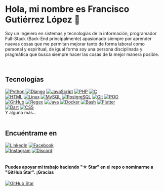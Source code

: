 # Hola, mi nombre es Francisco Gutiérrez López 👋

Soy un Ingeiero en sistemas y tecnologías de la información, programador Full-Stack (Back-End principalmente) apasionado siempre por aprender nuevas cosas que me permitan mejorar tanto de forma laboral como personal y espiritual, de igual forma soy una persona disciplinada y pragmática que busca siempre hacer las cosas de la mejor manera posible.

</br>

## Tecnologías

[![Python](https://img.shields.io/badge/Python-yellow?style=for-the-badge&logo=python&logoColor=white&labelColor=101010)]()
[![Django](https://img.shields.io/badge/Django-092E20?style=for-the-badge&logo=django&logoColor=white&labelColor=101010)]()
[![JavaScript](https://img.shields.io/badge/JavaScript-F7DF1E?style=for-the-badge&logo=javascript&logoColor=white&labelColor=101010)]()
[![PHP](https://img.shields.io/badge/php-999999?style=for-the-badge&logo=php&logoColor=white&labelColor=101010)]()
[![C](https://img.shields.io/badge/C-FA7343?style=for-the-badge&logo=c&logoColor=white&labelColor=101010)]()
</br>
[![HTML](https://img.shields.io/badge/HTML-1575F9?style=for-the-badge&logo=html5&logoColor=white&labelColor=101010)]()
[![Linux](https://img.shields.io/badge/Linux-FCC624?style=for-the-badge&logo=linux&logoColor=white&labelColor=101010)]()
[![MySQL](https://img.shields.io/badge/MySQL-4479A1?style=for-the-badge&logo=mysql&logoColor=white&labelColor=101010)]()
[![PostgreSQL](https://img.shields.io/badge/PostgreSQL-4169E1?style=for-the-badge&logo=postgresql&logoColor=white&labelColor=101010)]()
[![Git](https://img.shields.io/badge/Git-F05032?style=for-the-badge&logo=git&logoColor=white&labelColor=101010)]()
[![POO](https://img.shields.io/badge/POO-FF0000?style=for-the-badge&logo=regex&logoColor=white&labelColor=101010)]()
</br>
[![GitHub](https://img.shields.io/badge/GitHub-181717?style=for-the-badge&logo=github&logoColor=white&labelColor=101010)]()
[![Regex](https://img.shields.io/badge/Regex-FF0000?style=for-the-badge&logo=regex&logoColor=white&labelColor=101010)]()
[![Java](https://img.shields.io/badge/Java-007396?style=for-the-badge&logo=java&logoColor=white&labelColor=101010)]()
[![Docker](https://img.shields.io/badge/Docker-2496ED?style=for-the-badge&logo=docker&logoColor=white&labelColor=101010)]()
[![Bash](https://img.shields.io/badge/Bash-4EAA25?style=for-the-badge&logo=gnu-bash&logoColor=white&labelColor=101010)]()
[![Flutter](https://img.shields.io/badge/Flutter-02569B?style=for-the-badge&logo=flutter&logoColor=white&labelColor=101010)]()
</br>
[![Dart](https://img.shields.io/badge/Dart-0175C2?style=for-the-badge&logo=dart&logoColor=white&labelColor=101010)]()
[![CSS](https://img.shields.io/badge/CSS-1575F9?style=for-the-badge&logo=css3&logoColor=white&labelColor=101010)]()
</br>
Y alguna más...
</br>
</br>

## Encuéntrame en

[![LinkedIn](https://img.shields.io/badge/LinkedIn-franciscogl-0077B5?style=for-the-badge&logo=linkedin&logoColor=white&labelColor=101010)](https://www.linkedin.com/in/francisco-gl)
[![Facebook](https://img.shields.io/badge/Facebook-@franciscogl-1877F2?style=for-the-badge&logo=facebook&logoColor=white&labelColor=101010)](https://www.facebook.com/francisco.gutierrezlopez.144/)
</br>
[![Instagram](https://img.shields.io/badge/Instagram-@franc_lopez35-E4405F?style=for-the-badge&logo=instagram&logoColor=white&labelColor=101010)](https://www.instagram.com/franc_lopez35/)
[![Discord](https://img.shields.io/badge/Discord-franciscogl-5865F2?style=for-the-badge&logo=discord&logoColor=white&labelColor=101010)](http://discordapp.com/users/569014692312383489)
</br>
</br>

#### Puedes apoyar mi trabajo haciendo "☆ Star" en el repo o nominarme a "GitHub Star". ¡Gracias

[![GitHub Star](https://img.shields.io/badge/GitHub-Nominar_a_star-yellow?style=for-the-badge&logo=github&logoColor=white&labelColor=101010)](https://stars.github.com/nominate/)
